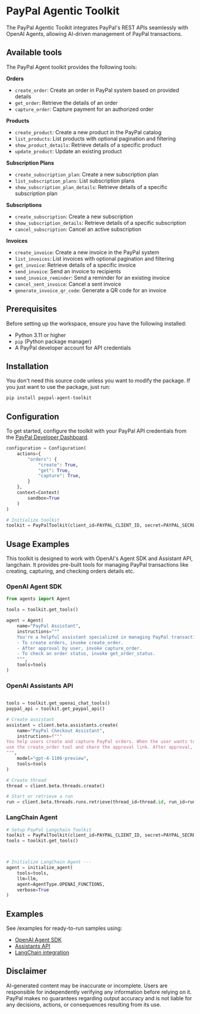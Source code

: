 # PayPal Agentic Toolkit

The PayPal Agentic Toolkit integrates PayPal's REST APIs seamlessly with OpenAI Agents, allowing AI-driven management of PayPal transactions.

## Available tools

The PayPal Agent toolkit provides the following tools:

**Orders**

- `create_order`: Create an order in PayPal system based on provided details
- `get_order`: Retrieve the details of an order
- `capture_order`: Capture payment for an authorized order

**Products**

- `create_product`: Create a new product in the PayPal catalog
- `list_products`: List products with optional pagination and filtering
- `show_product_details`: Retrieve details of a specific product
- `update_product`: Update an existing product

**Subscription Plans**

- `create_subscription_plan`: Create a new subscription plan
- `list_subscription_plans`: List subscription plans
- `show_subscription_plan_details`: Retrieve details of a specific subscription plan

**Subscriptions**

- `create_subscription`: Create a new subscription
- `show_subscription_details`: Retrieve details of a specific subscription
- `cancel_subscription`: Cancel an active subscription

**Invoices**

- `create_invoice`: Create a new invoice in the PayPal system
- `list_invoices`: List invoices with optional pagination and filtering
- `get_invoice`: Retrieve details of a specific invoice
- `send_invoice`: Send an invoice to recipients
- `send_invoice_reminder`: Send a reminder for an existing invoice
- `cancel_sent_invoice`: Cancel a sent invoice
- `generate_invoice_qr_code`: Generate a QR code for an invoice


## Prerequisites

Before setting up the workspace, ensure you have the following installed:
- Python 3.11 or higher
- `pip` (Python package manager)
- A PayPal developer account for API credentials

## Installation

You don't need this source code unless you want to modify the package. If you just
want to use the package, just run:

```sh
pip install paypal-agent-toolkit
```

## Configuration

To get started, configure the toolkit with your PayPal API credentials from the [PayPal Developer Dashboard][app-keys].

```python
configuration = Configuration(
    actions={
        "orders": {
            "create": True,
            "get": True,
            "capture": True,
        }
    },
    context=Context(
        sandbox=True
    )
)

# Initialize toolkit
toolkit = PayPalToolkit(client_id=PAYPAL_CLIENT_ID, secret=PAYPAL_SECRET, configuration = configuration)

```

## Usage Examples

This toolkit is designed to work with OpenAI's Agent SDK and Assistant API, langchain. It provides pre-built tools for managing PayPal transactions like creating, capturing, and checking orders details etc.

### OpenAI Agent SDK
```python
from agents import Agent

tools = toolkit.get_tools()

agent = Agent(
    name="PayPal Assistant",
    instructions="""
    You're a helpful assistant specialized in managing PayPal transactions:
    - To create orders, invoke create_order.
    - After approval by user, invoke capture_order.
    - To check an order status, invoke get_order_status.
    """,
    tools=tools
)
```


### OpenAI Assistants API
```python

tools = toolkit.get_openai_chat_tools()
paypal_api = toolkit.get_paypal_api()

# Create assistant
assistant = client.beta.assistants.create(
    name="PayPal Checkout Assistant",
    instructions=f"""
You help users create and capture PayPal orders. When the user wants to make a purchase,
use the create_order tool and share the approval link. After approval, use capture_order.
""",
    model="gpt-4-1106-preview",
    tools=tools
)

# Create thread
thread = client.beta.threads.create()

# Start or retrieve a run
run = client.beta.threads.runs.retrieve(thread_id=thread.id, run_id=run.id)
```

### LangChain Agent
```python
# Setup PayPal Langchain Toolkit
toolkit = PayPalToolkit(client_id=PAYPAL_CLIENT_ID, secret=PAYPAL_SECRET, configuration = configuration)
tools = toolkit.get_tools()



# Initialize LangChain Agent ---
agent = initialize_agent(
    tools=tools,
    llm=llm,
    agent=AgentType.OPENAI_FUNCTIONS,
    verbose=True
)
```
## Examples
See /examples for ready-to-run samples using:

 - [OpenAI Agent SDK](examples/openai/app_agents_openai.py)
 - [Assistants API](examples/openai/app_assistant_openai.py)
 - [LangChain integration](examples/langchain/app_agent_openai.py)


## Disclaimer
AI-generated content may be inaccurate or incomplete. Users are responsible for independently verifying any information before relying on it. PayPal makes no guarantees regarding output accuracy and is not liable for any decisions, actions, or consequences resulting from its use.

[app-keys]: https://developer.paypal.com/dashboard/applications/sandbox